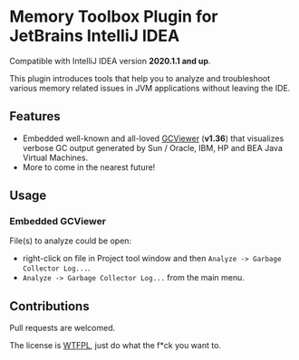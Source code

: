 # Memory Toolbox Plugin for JetBrains IntelliJ IDEA

Compatible with IntelliJ IDEA version __2020.1.1 and up__.

This plugin introduces tools that help you to analyze and troubleshoot various memory related issues in JVM applications without leaving the IDE.

## Features

* Embedded well-known and all-loved [GCViewer](https://github.com/chewiebug/GCViewer) (__v1.36__) that visualizes verbose GC output generated by Sun / Oracle, IBM, HP and BEA Java Virtual Machines.
* More to come in the nearest future!

## Usage
### Embedded GCViewer

File(s) to analyze could be open:

* right-click on file in Project tool window and then `Analyze -> Garbage Collector Log...`.
* `Analyze -> Garbage Collector Log...` from the main menu.

## Contributions

Pull requests are welcomed.

The license is [WTFPL](http://www.wtfpl.net/), just do what the f*ck you want to. 